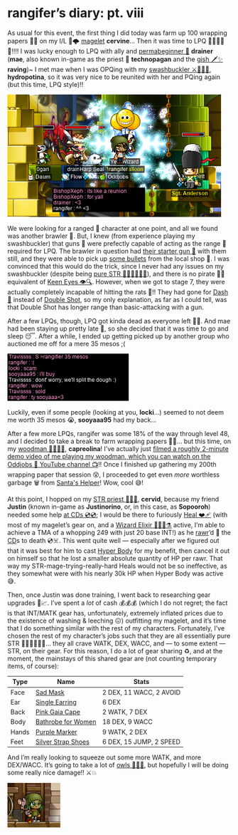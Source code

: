 # rangifer’s diary: pt. viii

As usual for this event, the first thing I did today was farm up 100 wrapping papers 🎁📃 on my I/L 🧊🌩️ [magelet](https://oddjobs.codeberg.page/odd-jobs.html#luk-mage) **cervine**… Then it was time to LPQ 🛑🐀🐙👀🐋!!!! I was lucky enough to LPQ with ally and [permabeginner 🔰](https://oddjobs.codeberg.page/odd-jobs.html#permabeginner) **drainer** (**mae**, also known in-game as the priest 🛐 **technopagan** and the [gish 🗡️✨](https://oddjobs.codeberg.page/odd-jobs.html#gish) **raving**)~ I met mae when I was OPQing with my [swashbuckler ⚔️🔫🏴‍☠️](https://oddjobs.codeberg.page/odd-jobs.html#swashbuckler), **hydropotina**, so it was very nice to be reunited with her and PQing again (but this time, LPQ style)!!

![LPQing with mae](lpqing-with-mae.png "LPQing with mae")

We were looking for a ranged 🏹 character at one point, and all we found was another brawler 👊. But, I knew (from experience playing my swashbuckler) that guns 🔫 were prefectly capable of acting as the range 🏹 required for LPQ. The brawler in question had [their starter gun 🔫](https://maplelegends.com/lib/equip?id=01492014) with them still, and they were able to pick up [some bullets](https://maplelegends.com/lib/use?id=2330000) from the local shop 🏪. I was convinced that this would do the trick, since I never had any issues on my swashbuckler (despite being [pure STR 💪🏾💪🏾💪🏾](https://oddjobs.codeberg.page/odd-jobs.html#swashbuckler)), and there is no pirate 🏴‍☠️ equivalent of [Keen Eyes 👁️🔍](https://maplelegends.com/lib/skill?id=4000001). However, when we got to stage 7, they were actually completely incapable of hitting the rats 🐀!! They had gone for [Dash 🏃](https://maplelegends.com/lib/skill?id=5001005) instead of [Double Shot](https://maplelegends.com/lib/skill?id=5001003), so my only explanation, as far as I could tell, was that Double Shot has longer range than basic-attacking with a gun.

After a few LPQs, though, LPQ got kinda dead as everyone left 👋🏾. And mae had been staying up pretty late 🥱, so she decided that it was time to go and sleep 😴. After a while, I ended up getting picked up by another group who auctioned me off for a mere 35 mesos ;(

![rangifer gets auctioned for 35 mesos](rangifer-auction.png "rangifer gets auctioned for 35 mesos")

Luckily, even if some people (looking at you, **locki**…) seemed to not deem me worth 35 mesos 😭, **sooyaaa95** had my back…

After a few more LPQs, rangifer was some 18% of the way through level 48, and I decided to take a break to farm wrapping papers 🎁📃… but this time, on my [woodman 💪🏾🌲🏹](https://oddjobs.codeberg.page/odd-jobs.html#woodsman), **capreolina**! I’ve actually just [filmed a roughly 2-minute demo video of me playing my woodman, which you can watch on the Oddjobs 🍏 YouTube channel 📺](https://www.youtube.com/watch?v=74GgNliahYQ)!! Once I finished up gathering my 200th wrapping paper that session 😵, I proceeded to get even _more_ worthless garbage 🗑️ from [Santa's Helper](https://maplelegends.com/lib/npc?id=9999900)! Wow, cool 😅!

At this point, I hopped on my [STR priest 💪🏾🛐](https://oddjobs.codeberg.page/odd-jobs.html#str-mage), **cervid**, because my friend **Justin** (known in-game as **Justinorino**, or, in this case, as **Sopooroh**) needed some help [at CDs 💿💿](https://maplelegends.com/lib/map?id=742010203); I would be there to furiously [Heal ❤️‍🩹](https://maplelegends.com/lib/skill?id=2301002) (with most of my magelet’s gear on, and a [Wizard Elixir 🧙🏾‍♀️⚗️](https://maplelegends.com/lib/use?id=2002018) active, I’m able to achieve a TMA of a whopping 249 with just 20 base INT!) as he [rawr](https://maplelegends.com/lib/skill?id=1311006)’d 📢 the [C](https://maplelegends.com/lib/monster?id=9410031)[D](https://maplelegends.com/lib/monster?id=9410030)s to death 💿☠️. This went quite well — especially after we figured out that it was best for him to cast [Hyper Body](https://maplelegends.com/lib/skill?id=1301007) for my benefit, then cancel it out on himself so that he lost a smaller absolute quantity of HP per rawr. That way my STR-mage-trying-really-hard Heals would not be so ineffective, as they somewhat were with his nearly 30k HP when Hyper Body was active 😅.

Then, once Justin was done training, I went back to researching gear upgrades 👚📈. I’ve spent a _lot_ of cash 💰💰💰 (which I do not regret; the fact is that INT/MATK gear has, unfortunately, extremely inflated prices due to the existence of washing & leeching 😖) outfitting my magelet, and it’s time that I do something similar with the rest of my characters. Fortunately, I’ve chosen the rest of my character’s jobs such that they are all essentially pure STR 💪🏾💪🏾💪🏾… they all crave WATK, DEX, WACC, and — to some extent — STR, on their gear. For this reason, I do a lot of gear sharing ♻️, and at the moment, the mainstays of this shared gear are (not counting temporary items, of course):

| **Type** | **Name**                                                             | **Stats**               |
| -------- | -------------------------------------------------------------------- | ----------------------- |
| Face     | [Sad Mask](https://maplelegends.com/lib/equip?id=01012111)           | 2 DEX, 11 WACC, 2 AVOID |
| Ear      | [Single Earring](https://maplelegends.com/lib/equip?id=01032001)     | 6 DEX                   |
| Back     | [Pink Gaia Cape](https://maplelegends.com/lib/equip?id=01102084)     | 2 WATK, 7 DEX           |
| Body     | [Bathrobe for Women](https://maplelegends.com/lib/equip?id=01051098) | 18 DEX, 9 WACC          |
| Hands    | [Purple Marker](https://maplelegends.com/lib/equip?id=01082177)      | 9 WATK, 2 DEX           |
| Feet     | [Silver Strap Shoes](https://maplelegends.com/lib/equip?id=01072264) | 6 DEX, 15 JUMP, 2 SPEED |

And I’m really looking to squeeze out some more WATK, and more DEX/WACC. It’s going to take a lot of [owls 🦉🦉🦉](https://maplelegends.com/lib/cash?id=5230000), but hopefully I will be doing some really nice damage!! ⚔️💥

![F10](capre-f10.png "F10")
